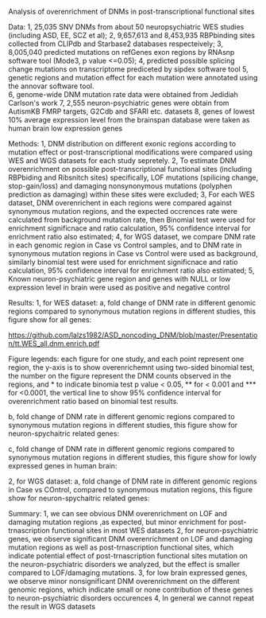 Analysis of overenrichment of DNMs in post-transcriptional functional sites

Data:
1, 25,035 SNV DNMs from about 50 neuropsychiatric WES studies (including ASD, EE, SCZ et al);
2, 9,657,613 and 8,453,935 RBPbinding sites collected from CLIPdb and Starbase2 databases respecteively; 
3, 8,005,040 predicted mutations on refGenes exon regions by RNAsnp software tool (Mode3, p value <=0.05);
4, predicted possible splicing change mutations on transcriptome prediceted by sipdex software tool 
5, genetic regions and mutation effect for each mutation were annotated using the annovar software tool.  
6, genome-wide DNM mutation rate data were obtained from Jedidiah Carlson's work
7, 2,555 neuron-psychiatric genes were obtain from AutismKB
FMRP targets, G2Cdb and SFARI etc. datasets
8, genes of lowest 10% average expression level from the brainspan database were taken as human brain low expression genes

Methods:
1, DNM distribution on different exonic regions according to mutation effect or post-transcriptional modifications were compared using WES and WGS datasets for each study sepretely. 
2, To estimate DNM overenrichment on possible post-transcriptional functional sites (including RBPbiding and Ribsnitch sites) specifically, LOF mutations (spilicing change, stop-gain/loss) and damaging nonsynonymous mutations (polyphen prediction as damaging) within these sites were excluded;
3, For each WES dataset, DNM overenrichent in each regions were compared against synonymous mutation regions, and the expected occrences rate were calculated from background mutation rate, then Binomial test were used for enrichment significnace and ratio calculation, 95% confidence interval for enrichment ratio also estimated;
4, for WGS dataset, we compare DNM rate in each genomic region in Case vs Control samples, and to DNM rate in synonymous mutation regions in Case vs Control were used as background, similarly binomial test were used for enrichment significnace and ratio calculation, 95% confidence interval for enrichment ratio also estimated;
5, Known neuron-psychiatric gene region and genes with NULL or low expression level in brain were used as positive and negative control 

Results:
1, for WES dataset:
a, fold change of DNM rate in different genomic regions compared to synonymous mutation regions in different studies, this figure show for all genes:

https://github.com/lalzs1982/ASD_noncoding_DNM/blob/master/Presentation/tt.WES_all.dnm.enrich.pdf

Figure legends: each figure for one study, and each point represent one region, the y-axis is to show overenrichemnt using two-sided binomial test, the number on the figure represent the DNM counts observed in the regions, and * to indicate binomia test p value < 0.05, ** for < 0.001 and *** for <0.0001, the vertical line to show 95% confidence interval for overenrichment ratio based on binomial test results. 

b, fold change of DNM rate in different genomic regions compared to synonymous mutation regions in different studies, this figure show for neuron-spychaitric related genes:

c, fold change of DNM rate in different genomic regions compared to synonymous mutation regions in different studies, this figure show for lowly expressed genes in human brain:


2, for WGS dataset:
a, fold change of DNM rate in different genomic regions in Case vs COntrol, compared to synonymous mutation regions, this figure show for neuron-spychaitric related genes:



Summary:
1, we can see obvious DNM overenrichment on LOF and damaging mutation regions ,as expected, but minor enrichment for post-trnascription functional sites in most WES datasets
2, for neuron-psychiatric genes, we observe significant DNM overenrichment on LOF and damaging mutation regions as well as post-trnascription functional sites, which indicate potential effect of post-trnascription functional sites mutation on the neuron-psychiatric disorders we analyzed, but the effect is smaller compared to LOF/damaging mutations. 
3, for low brain expressed genes, we observe minor nonsignificant DNM overenrichment on the different genomic regions, which indicate small or none contribution of these genes to neuron-psychiatric disorders occurences
4, In general we cannot repeat the result in WGS datasets

